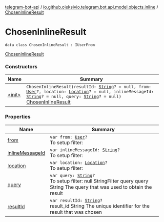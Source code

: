 [telegram-bot-api](../../index.md) / [io.github.oleksivio.telegram.bot.api.model.objects.inline](../index.md) / [ChosenInlineResult](./index.md)

# ChosenInlineResult

`data class ChosenInlineResult : IUserFrom`

[ChosenInlineResult](https://core.telegram.org/bots/api/#choseninlineresult)

### Constructors

| Name | Summary |
|---|---|
| [&lt;init&gt;](-init-.md) | `ChosenInlineResult(resultId: `[`String`](https://kotlinlang.org/api/latest/jvm/stdlib/kotlin/-string/index.html)`? = null, from: `[`User`](../../io.github.oleksivio.telegram.bot.api.model.objects.std/-user/index.md)`?, location: `[`Location`](../../io.github.oleksivio.telegram.bot.api.model.objects.std/-location/index.md)`? = null, inlineMessageId: `[`String`](https://kotlinlang.org/api/latest/jvm/stdlib/kotlin/-string/index.html)`? = null, query: `[`String`](https://kotlinlang.org/api/latest/jvm/stdlib/kotlin/-string/index.html)`? = null)`<br>[ChosenInlineResult](https://core.telegram.org/bots/api/#choseninlineresult) |

### Properties

| Name | Summary |
|---|---|
| [from](from.md) | `var from: `[`User`](../../io.github.oleksivio.telegram.bot.api.model.objects.std/-user/index.md)`?`<br>To setup filter: |
| [inlineMessageId](inline-message-id.md) | `var inlineMessageId: `[`String`](https://kotlinlang.org/api/latest/jvm/stdlib/kotlin/-string/index.html)`?`<br>To setup filter: |
| [location](location.md) | `var location: `[`Location`](../../io.github.oleksivio.telegram.bot.api.model.objects.std/-location/index.md)`?`<br>To setup filter: |
| [query](query.md) | `var query: `[`String`](https://kotlinlang.org/api/latest/jvm/stdlib/kotlin/-string/index.html)`?`<br>To setup filter: null StringFilter query query String The query that was used to obtain the result |
| [resultId](result-id.md) | `var resultId: `[`String`](https://kotlinlang.org/api/latest/jvm/stdlib/kotlin/-string/index.html)`?`<br>result_id String The unique identifier for the result that was chosen |
